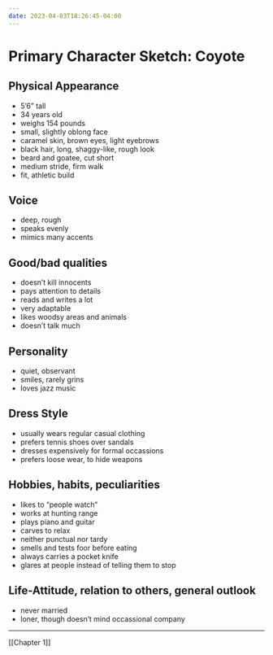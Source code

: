 ```yaml
---
date: 2023-04-03T18:26:45-04:00
---
```


# Primary Character Sketch: Coyote

## Physical Appearance

* 5’6” tall
* 34 years old
* weighs 154 pounds
* small, slightly oblong face
* caramel skin, brown eyes, light eyebrows
* black hair, long, shaggy-like, rough look
* beard and goatee, cut short
* medium stride, firm walk
* fit, athletic build

## Voice

* deep, rough
* speaks evenly
* mimics many accents

## Good/bad qualities

* doesn’t kill innocents
* pays attention to details
* reads and writes a lot
* very adaptable
* likes woodsy areas and animals
* doesn’t talk much

## Personality

* quiet, observant
* smiles, rarely grins
* loves jazz music

## Dress Style

* usually wears regular casual clothing
* prefers tennis shoes over sandals
* dresses expensively for formal occassions
* prefers loose wear, to hide weapons

## Hobbies, habits, peculiarities

* likes to “people watch”
* works at hunting range
* plays piano and guitar
* carves to relax
* neither punctual nor tardy
* smells and tests foor before eating
* always carries a pocket knife
* glares at people instead of telling them to stop

## Life-Attitude, relation to others, general outlook

* never married
* loner, though doesn’t mind occassional company

***
[[Chapter 1]]